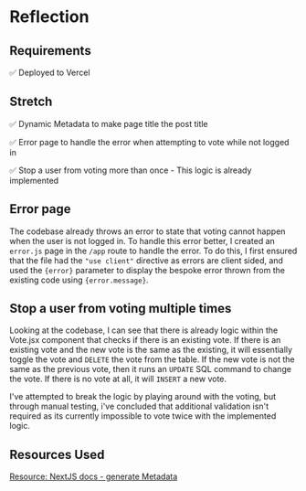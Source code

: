 # Reflection

## Requirements

✅ Deployed to Vercel

## Stretch

✅ Dynamic Metadata to make page title the post title

✅ Error page to handle the error when attempting to vote while not logged in

✅ Stop a user from voting more than once - This logic is already implemented

## Error page

The codebase already throws an error to state that voting cannot happen when the user is not logged in. To handle this error better, I created an `error.js` page in the `/app` route to handle the error. To do this, I first ensured that the file had the `"use client"` directive as errors are client sided, and used the `{error}` parameter to display the bespoke error thrown from the existing code using `{error.message}`.

## Stop a user from voting multiple times

Looking at the codebase, I can see that there is already logic within the Vote.jsx component that checks if there is an existing vote. If there is an existing vote and the new vote is the same as the existing, it will essentially toggle the vote and `DELETE` the vote from the table. If the new vote is not the same as the previous vote, then it runs an `UPDATE` SQL command to change the vote. If there is no vote at all, it will `INSERT` a new vote.

I've attempted to break the logic by playing around with the voting, but through manual testing, i've concluded that additional validation isn't required as its currently impossible to vote twice with the implemented logic.

## Resources Used

[Resource: NextJS docs - generate Metadata](https://nextjs.org/docs/app/api-reference/functions/generate-metadata)
